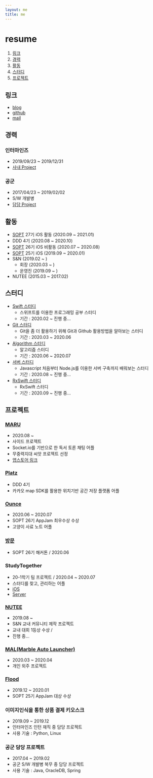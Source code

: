 ```yaml
---
layout: me
title: me
---
```


# resume

1. [링크](#링크)
2. [경력](#경력)
3. [활동](#활동)
4. [스터디](#스터디)
5. [프로젝트](#프로젝트)


## 링크 

- [blog](http://blog.5anniversary.dev)
- [github](https://github.com/5anniversary)
- [mail](mailto:oh.junhyeon95@gmail.com)

## 경력

### 인터마인즈

- 2019/09/23 ~ 2019/12/31
- [사내 Project](#이미지인식을-통한-상품-결제-키오스크)

### 공군

- 2017/04/23 ~ 2019/02/02
- S/W 개발병
- [담당 Project](#공군-담당-프로젝트)


## 활동

- [SOPT](sopt.org) 27기 iOS 활동 (2020.09 ~ 2021.01)
- DDD 4기 (2020.08 ~ 2020.10)
- [SOPT](sopt.org) 26기 iOS 비활동 (2020.07 ~ 2020.08)
- [SOPT](sopt.org) 25기 iOS (2019.09 ~ 2020.01)
- S&N (2019.02 ~ )
  - 회장 (2020.03 ~ )
  - 운영진 (2019.09 ~ )
- NUTEE (2015.03 ~ 2017.02)

## 스터디 

- [Swift 스터디](https://5anniversary.dev/20200110/Swift_Study) 
  - 스위프트를 이용한 프로그래밍 공부 스터디
  - 기간 : 2020.02 ~ 진행 중...
- [Git 스터디](https://5anniversary.dev/20200201/Git_Study)
  - Git을 좀 더 활용하기 위해 Git과 Github 활용방법을 알아보는 스터디
  - 기간 : 2020.03 ~ 2020.06
- [Algorithm 스터디](https://5anniversary.dev/20200614/Algorithm_Study)
  - 알고리즘 스터디
  - 기간 : 2020.06 ~ 2020.07
- [서버 스터디](https://github.com/5anniversary/node)
  - Javascript 처음부터 Node.js를 이용한 서버 구축까지 배워보는 스터디
  - 기간 : 2020.08 ~ 진행 중...
- [RxSwift 스터디](https://github.com/5anniversary/RxSwiftStudy)
  - RxSwift 스터디
  - 기간 : 2020.09 ~ 진행 중...

## 프로젝트
### [MARU](https://github.com/bookmaru/MARU)
- 2020.08 ~
- 사이드 프로젝트
- Socket.io를 기반으로 한 독서 토론 채팅 어플
- 무중력지대 씨앗 프로젝트 선정
- [앱스토어 링크](https://url.kr/ap9CX7)

### [Platz](https://github.com/DDD-4/undefined-iOS)
- DDD 4기
- 카카오 map SDK를 활용한 위치기반 공간 저장 플랫폼 어플

### [Ounce](https://5anniversary.dev/20200727/Ounce)
- 2020.06 ~ 2020.07
- SOPT 26기 AppJam 최우수상 수상 
- 고양이 사료 노트 어플

### [방문](https://5anniversary.dev/20200604/BangMoon)
- SOPT 26기 해커톤 / 2020.06

### StudyTogether 
- 20-1학기 팀 프로젝트 / 2020.04 ~ 2020.07
- 스터디를 찾고, 관리하는 어플
- [iOS](https://5anniversary.dev/20200401/StudyTogether_iOS)
- [Server](https://5anniversary.dev/20200401/StudyTogether_Server)


### [NUTEE](https://5anniversary.dev/20200104/NUTEE-iOS)
- 2019.08 ~
- S&N 교내 커뮤니티 제작 프로젝트 
- 교내 대회 1등상 수상 / 
- 진행 중...

### [MAL(Marble Auto Launcher)](https://apps.apple.com/kr/app/mal-auto-launch/id1531299543)
- 2020.03 ~ 2020.04 
- 개인 외주 프로젝트

### [Flood](https://5anniversary.dev/20191221/Flood_iOS)
- 2019.12 ~ 2020.01
- SOPT 25기 AppJam 대상 수상

### 이미지인식을 통한 상품 결제 키오스크
- 2019.09 ~ 2019.12
- 인터마인즈 인턴 재직 중 담당 프로젝트
- 사용 기술 : Python, Linux

### 공군 담당 프로젝트
- 2017.04 ~ 2019.02
- 공군 S/W 개발병 복무 중 담당 프로젝트 
- 사용 기술 : Java, OracleDB, Spring


